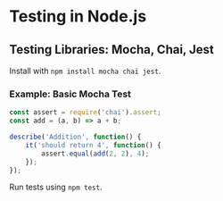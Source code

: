 
# Testing in Node.js

## Testing Libraries: Mocha, Chai, Jest
Install with `npm install mocha chai jest`.

### Example: Basic Mocha Test
```javascript
const assert = require('chai').assert;
const add = (a, b) => a + b;

describe('Addition', function() {
    it('should return 4', function() {
        assert.equal(add(2, 2), 4);
    });
});
```

Run tests using `npm test`.
